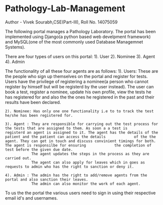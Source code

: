 # Pathology-Lab-Management

Author - Vivek Sourabh,CSE(Part-III), Roll No. 14075059

The following portal manages a Pathology Laboratory.
The portal has been implemented using Django(a python based web develpment framework) and MySQL(one of the most commonly used Database Managemnet Systems).

There are four types of users on this portal:
	1). User
	2). Nominee
	3). Agent
	4). Admin

The functionality of all these four agents are as follows:
	1). Users: These are the people who sign up themselves on the portal and register for tests.
			Users have the privilege of registering a nominee(a person who cannot register by himself but will be registerd by the user instead).
			The user can book a test, register a nominee, update his own profile, view the tests he has registered for and also the the ones he registered in the past and their results have been declared.

	2). Nominee: Has only one one functionality i.e to to track the test he/she has been registered for.

	3). Agent : They are responsible for carrying out the test process for the tests that are assigned to them. As soon a a test is 			registerd an agent is assigned to it. The agent has the details of the patient and the patient can access the details 			  of the the agent. They can get in touch and discuss convinient timings for both. The agent is responsilbe for ensuring 			 the completion of test before the given due date.
				The agent updates the steps in the process as they are carried out.
				The agent can also apply for leaves which in goes as requests to admin who has the right to sanction or deny it.

	4). Admin : The admin has the right to add/remove agents from the portal and also sanction their leaves.
				The admin can also monitor the work of each agent.

To us the the portal the various users need to sign in using their respective email id's and usernames.

